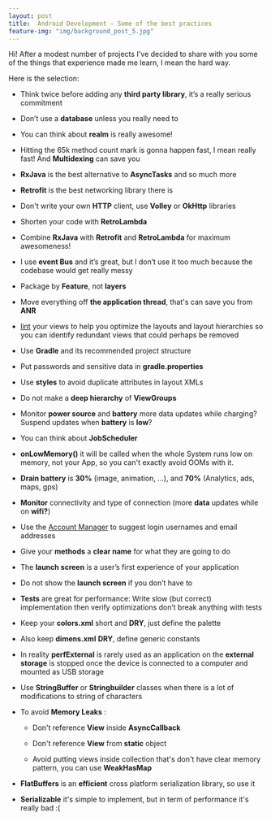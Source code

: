 ```yaml
---
layout: post
title:  Android Development — Some of the best practices
feature-img: "img/background_post_5.jpg"
---
```


Hi! After a modest number of projects I've decided to share with you some of the things that experience made me learn, I mean the hard way.

Here is the selection:

- Think twice before adding any **third party library**, it’s a really serious commitment

- Don’t use a **database** unless you really need to

- You can think about **realm** is really awesome!

- Hitting the 65k method count mark is gonna happen fast, I mean really fast! And **Multidexing** can save you

- **RxJava** is the best alternative to **AsyncTasks** and so much more

- **Retrofit** is the best networking library there is

- Don't write your own **HTTP** client, use **Volley** or **OkHttp** libraries

- Shorten your code with **RetroLambda**

- Combine **RxJava** with **Retrofit** and **RetroLambda** for maximum awesomeness!

- I use **event Bus** and it’s great, but I don’t use it too much because the codebase would get really messy

- Package by **Feature**, not **layers**

- Move everything off **the application thread**, that's can save you from **ANR**

- [lint](http://developer.android.com/tools/debugging/improving-w-lint.html) your views to help you optimize the layouts and layout hierarchies so you can identify redundant views that could perhaps be removed

- Use **Gradle** and its recommended project structure

- Put passwords and sensitive data in **gradle.properties**

- Use **styles** to avoid duplicate attributes in layout XMLs

- Do not make a **deep hierarchy** of **ViewGroups**

- Monitor **power source** and **battery** more data updates while charging? Suspend updates when **battery** is **low**?

- You can think about **JobScheduler**

- **onLowMemory()** it will be called when the whole System runs low on memory, not your App, so you can't exactly avoid OOMs with it.

- **Drain battery** is **30%** (image, animation, ...), and **70%** (Analytics, ads, maps, gps)

- **Monitor** connectivity and type of connection (more **data** updates while on **wifi?**)

- Use the [Account Manager](http://developer.android.com/reference/android/accounts/AccountManager.html) to suggest login usernames and email addresses

- Give your **methods** a **clear name** for what they are going to do

- The **launch screen** is a user’s first experience of your application

- Do not show the **launch screen** if you don’t have to

- **Tests** are great for performance: Write slow (but correct) implementation then verify optimizations don’t break anything with tests

- Keep your **colors.xml** short and **DRY**, just define the palette

- Also keep **dimens.xml** **DRY**, define generic constants

- In reality **perfExternal** is rarely used as an application on the **external storage** is stopped once the device is connected to a computer and mounted as USB storage

- Use **StringBuffer** or **Stringbuilder** classes when there is a lot of modifications to string of characters

- To avoid **Memory Leaks** :

  - Don't reference **View** inside **AsyncCallback**

  - Don't reference **View** from **static** object

  - Avoid putting views inside collection that's don't have clear memory pattern, you can use **WeakHasMap**
  
- **FlatBuffers** is an **efficient** cross platform serialization library, so use it

- **Serializable** it's simple to implement, but in term of performance it's really bad :(




